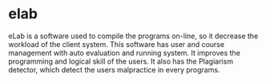 # elab
eLab is a software used to compile the programs on-line, so it decrease the workload  of the client system. This software has user and course management  with auto evaluation and running system. It improves the  programming and logical skill of the users. It also has the Plagiarism detector, which detect the users malpractice in every  programs.
